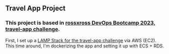 ## Travel App Project
### This project is based in [rossxross DevOps Bootcamp 2023, travel-app challenge](https://github.com/roxsross/bootcamp-devops-2023/tree/clase2-linux-bash/app-295devops-travel).
First, I set up a [LAMP Stack for the travel-app challenge](https://github.com/bertei/LAMP-Project) via AWS (EC2). This time around, I'm dockerizing the app and setting it up with ECS + RDS.